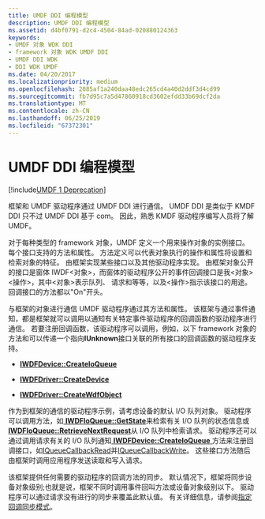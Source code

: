 ```yaml
---
title: UMDF DDI 编程模型
description: UMDF DDI 编程模型
ms.assetid: d4bf0791-d2c4-4504-84ad-020880124363
keywords:
- UMDF 对象 WDK DDI
- framework 对象 WDK UMDF DDI
- UMDF DDI WDK
- DDI WDK UMDF
ms.date: 04/20/2017
ms.localizationpriority: medium
ms.openlocfilehash: 2085af1a240daa48edc265cd4a40d2ddf3d4cd99
ms.sourcegitcommit: fb7d95c7a5d47860918cd3602efdd33b69dcf2da
ms.translationtype: MT
ms.contentlocale: zh-CN
ms.lasthandoff: 06/25/2019
ms.locfileid: "67372301"
---
```

# <a name="umdf-ddi-programming-model"></a>UMDF DDI 编程模型


[!include[UMDF 1 Deprecation](../umdf-1-deprecation.md)]

框架和 UMDF 驱动程序通过 UMDF DDI 进行通信。 UMDF DDI 是类似于 KMDF DDI 只不过 UMDF DDI 基于 com。 因此，熟悉 KMDF 驱动程序编写人员将了解 UMDF。

对于每种类型的 framework 对象，UMDF 定义一个用来操作对象的实例接口。 每个接口支持的方法和属性。 方法定义可以代表对象执行的操作和属性将设置和检索对象的特征。 由框架实现某些接口以及其他驱动程序实现。 由框架对象公开的接口是窗体 IWDF&lt;对象&gt;，而窗体的驱动程序公开的事件回调接口是我&lt;对象&gt;&lt;操作&gt;，其中&lt;对象&gt;表示队列、 请求和等等，以及&lt;操作&gt;指示该接口的用途。 回调接口的方法都以"On"开头。

与框架的对象进行通信 UMDF 驱动程序通过其方法和属性。 该框架与通过事件通知，都是框架就可以调用以通知有关特定事件驱动程序的回调函数的驱动程序进行通信。 若要注册回调函数，该驱动程序可以调用，例如，以下 framework 对象的方法和可以传递一个指向**IUnknown**接口关联的所有接口的回调函数的驱动程序支持。

-   [**IWDFDevice::CreateIoQueue**](https://docs.microsoft.com/windows-hardware/drivers/ddi/content/wudfddi/nf-wudfddi-iwdfdevice-createioqueue)

-   [**IWDFDriver::CreateDevice**](https://docs.microsoft.com/windows-hardware/drivers/ddi/content/wudfddi/nf-wudfddi-iwdfdriver-createdevice)

-   [**IWDFDriver::CreateWdfObject**](https://docs.microsoft.com/windows-hardware/drivers/ddi/content/wudfddi/nf-wudfddi-iwdfdriver-createwdfobject)

作为到框架的通信的驱动程序示例，请考虑设备的默认 I/O 队列对象。 驱动程序可以调用方法，如[ **IWDFIoQueue::GetState**](https://docs.microsoft.com/windows-hardware/drivers/ddi/content/wudfddi/nf-wudfddi-iwdfioqueue-getstate)来检索有关 I/O 队列的状态信息或[ **IWDFIoQueue::RetrieveNextRequest**](https://docs.microsoft.com/windows-hardware/drivers/ddi/content/wudfddi/nf-wudfddi-iwdfioqueue-retrievenextrequest)从 I/O 队列中检索请求。 驱动程序还可以通过调用请求有关的 I/O 队列通知[ **IWDFDevice::CreateIoQueue** ](https://docs.microsoft.com/windows-hardware/drivers/ddi/content/wudfddi/nf-wudfddi-iwdfdevice-createioqueue)方法来注册回调接口，如[IQueueCallbackRead](https://docs.microsoft.com/windows-hardware/drivers/ddi/content/wudfddi/nn-wudfddi-iqueuecallbackread)并[IQueueCallbackWrite](https://docs.microsoft.com/windows-hardware/drivers/ddi/content/wudfddi/nn-wudfddi-iqueuecallbackwrite)。 这些接口方法随后由框架时调用应用程序发送读取和写入请求。

该框架提供任何需要的驱动程序的回调方法的同步。 默认情况下，框架将同步设备对象级别;也就是说，框架不同时调用事件回叫方法或设备对象级别以下。 驱动程序可以通过请求没有进行的同步来覆盖此默认值。 有关详细信息，请参阅[指定回调同步模式](specifying-a-callback-synchronization-mode.md)。

 

 






